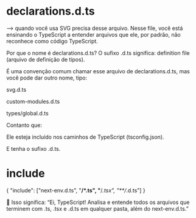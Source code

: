 # declarations.d.ts

--> quando você usa SVG precisa desse arquivo. Nesse file, você está ensinando o TypeScript a entender arquivos que ele, por padrão, não reconhece como código TypeScript.

Por que o nome é declarations.d.ts?
O sufixo .d.ts significa: definition file (arquivo de definição de tipos).

É uma convenção comum chamar esse arquivo de declarations.d.ts, mas você pode dar outro nome, tipo:

svg.d.ts

custom-modules.d.ts

types/global.d.ts

Contanto que:

Ele esteja incluído nos caminhos de TypeScript (tsconfig.json).

E tenha o sufixo .d.ts.

# include

  {
    "include": ["next-env.d.ts", "**/*.ts", "**/*.tsx", "**/*.d.ts"]
  }

💬 Isso significa:
“Ei, TypeScript! Analisa e entende todos os arquivos que terminem com .ts, .tsx e .d.ts em qualquer pasta, além do next-env.d.ts.”
